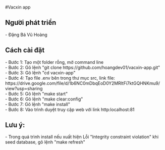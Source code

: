 #Vacxin app

<h2>Người phát triển</h2>
- Đặng Bá Vũ Hoàng
<h2>Cách cài đặt</h2>
- Bước 1: Tạo một folder rỗng, mở command line<br>
- Bước 2: Gõ lệnh "git clone https://github.com/hoangdev01/vacxin-app.git"<br>
- Bước 3: Gõ lệnh "cd vacxin-app"<br>
- Bước 4: Tạo file .env bên trong thư mục src, link file: https://drive.google.com/file/d/1b6NC0mDbqEoD0Y2MRltFi7ktGQHNKmu9/view?usp=sharing <br>
- Bước 5: Gõ lệnh "make start"<br>
- Bước 6: Gõ lệnh "make clear:config"<br>
- Bước 7: Gõ lệnh "make install"<br>
- Bước 8: Vào trình duyệt truy cập web với link http:localhost:81<br>
<h2>Lưu ý:</h2>
- Trong quá trình install nếu xuất hiện Lỗi "Integrity constraint violation" khi seed database, gõ lệnh "make refresh"
